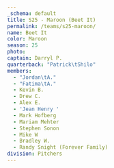 ```yaml
---
_schema: default
title: S25 - Maroon (Beet It)
permalink: /teams/s25-maroon/
name: Beet It
color: Maroon
season: 25
photo:
captain: Darryl P.
quarterback: "Patrick\tShilo"
members:
  - "Jordan\tA."
  - "Fatima\tA."
  - Kevin B.
  - Drew C.
  - Alex E.
  - 'Jean Henry '
  - Mark Hofberg
  - Mariam Mehter
  - Stephen Sonon
  - Mike W
  - Bradley W.
  - Randy Snight (Forever Family)
division: Pitchers
---
```

